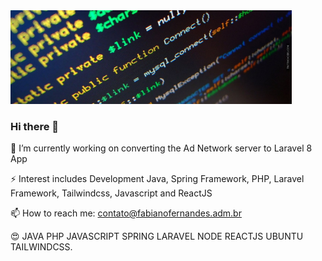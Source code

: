 


<img src="https://raw.githubusercontent.com/fabianosfbr/fabianosfbr/main/header.jpg" width="450"/>


### Hi there 👋

🔭 I’m currently working on converting the Ad Network server to Laravel 8 App

⚡ Interest includes Development Java, Spring Framework, PHP, Laravel Framework, Tailwindcss, Javascript and ReactJS

📫 How to reach me: contato@fabianofernandes.adm.br


😍 JAVA PHP JAVASCRIPT SPRING LARAVEL NODE REACTJS UBUNTU TAILWINDCSS.


<!--
**fabianosfbr/fabianosfbr** is a ✨ _special_ ✨ repository because its `README.md` (this file) appears on your GitHub profile.

Here are some ideas to get you started:

- 🔭 I’m currently working on ...
- 🌱 I’m currently learning ...
- 👯 I’m looking to collaborate on ...
- 🤔 I’m looking for help with ...
- 💬 Ask me about ...
- 📫 How to reach me: ...
- 😄 Pronouns: ...
- ⚡ Fun fact: ...
-->



